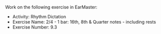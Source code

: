 Work on the following exercise in EarMaster:
- Activity: Rhythm Dictation
- Exercise Name: 2/4 - 1 bar: 16th, 8th & Quarter notes - including rests
- Exercise Number: 9.3
